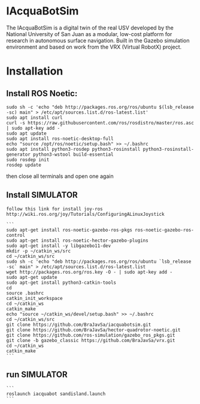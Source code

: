 # IAcquaBotSim
The IAcquaBotSim is a digital twin of the real USV developed by the National University of San Juan as a modular, low-cost platform for research in autonomous surface navigation. Built in the Gazebo simulation environment and based on work from the VRX (Virtual RobotX) project.

# Installation

## Install ROS Noetic:
  
  ```
  sudo sh -c 'echo "deb http://packages.ros.org/ros/ubuntu $(lsb_release -sc) main" > /etc/apt/sources.list.d/ros-latest.list'
  sudo apt install curl 
  curl -s https://raw.githubusercontent.com/ros/rosdistro/master/ros.asc | sudo apt-key add -`
  sudo apt update
  sudo apt install ros-noetic-desktop-full
  echo "source /opt/ros/noetic/setup.bash" >> ~/.bashrc
  sudo apt install python3-rosdep python3-rosinstall python3-rosinstall-generator python3-wstool build-essential
  sudo rosdep init
  rosdep update
``` 
then close all terminals and open one again 


## Install SIMULATOR

    follow this link for install joy-ros http://wiki.ros.org/joy/Tutorials/ConfiguringALinuxJoystick

    ```
    sudo apt-get install ros-noetic-gazebo-ros-pkgs ros-noetic-gazebo-ros-control
    sudo apt-get install ros-noetic-hector-gazebo-plugins
    sudo apt-get install -y libgazebo11-dev
    mkdir -p ~/catkin_ws/src
    cd ~/catkin_ws/src
    sudo sh -c 'echo "deb http://packages.ros.org/ros/ubuntu `lsb_release -sc` main" > /etc/apt/sources.list.d/ros-latest.list
    wget http://packages.ros.org/ros.key -O - | sudo apt-key add -
    sudo apt-get update
    sudo apt-get install python3-catkin-tools
    cd
    source .bashrc
    catkin_init_workspace
    cd ~/catkin_ws
    catkin_make
    echo "source ~/catkin_ws/devel/setup.bash" >> ~/.bashrc
    cd ~/catkin_ws/src
    git clone https://github.com/BraJavSa/iacquabotsim.git
    git clone https://github.com/BraJavSa/hector-quadrotor-noetic.git
    git clone https://github.com/ros-simulation/gazebo_ros_pkgs.git
    git clone -b gazebo_classic https://github.com/BraJavSa/vrx.git
    cd ~/catkin_ws
    catkin_make
    ```
## run SIMULATOR


    ```
    roslaunch iacquabot sandisland.launch
    ```

